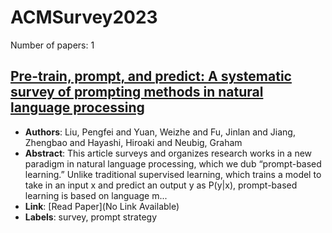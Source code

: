 # ACMSurvey2023

Number of papers: 1

## [Pre-train, prompt, and predict: A systematic survey of prompting methods in natural language processing](paper_1.md)
- **Authors**: Liu, Pengfei and Yuan, Weizhe and Fu, Jinlan and Jiang, Zhengbao and Hayashi, Hiroaki and Neubig, Graham
- **Abstract**: This article surveys and organizes research works in a new paradigm in natural language processing, which we dub “prompt-based learning.” Unlike traditional supervised learning, which trains a model to take in an input x and predict an output y as P(y|x), prompt-based learning is based on language m...
- **Link**: [Read Paper](No Link Available)
- **Labels**: survey, prompt strategy

